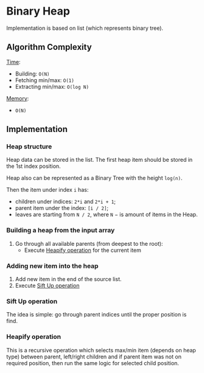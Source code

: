 # Binary Heap

Implementation is based on list (which represents binary tree).

## Algorithm Complexity

<u>Time</u>:

* Building: `O(N)`
* Fetching min/max: `O(1)`
* Extracting min/max: `O(log N)`

<u>Memory</u>: 
* `O(N)`

## Implementation

### Heap structure

Heap data can be stored in the list. The first heap item should be stored in the 1st index position.

Heap also can be represented as a Binary Tree with the height `log(n)`.

Then the item under index `i` has:

* children under indices: `2*i` and `2*i + 1`;
* parent item under the index: `[i / 2]`;
* leaves are starting from `N / 2`, where `N` $-$ is amount of items in the Heap. 

### Building a heap from the input array

1. Go through all available parents (from deepest to the root):
   * Execute [Heapify operation](#heapify-operation) for the current item

### Adding new item into the heap

1. Add new item in the end of the source list.
2. Execute [Sift Up operation](#sift-up-operation)

### Sift Up operation

The idea is simple: go through parent indices until the proper position is find.

### Heapify operation

This is a recursive operation which selects max/min item (depends on heap type) between parent, left/right children and
if parent item was not on required position, then run the same logic for selected child position.
